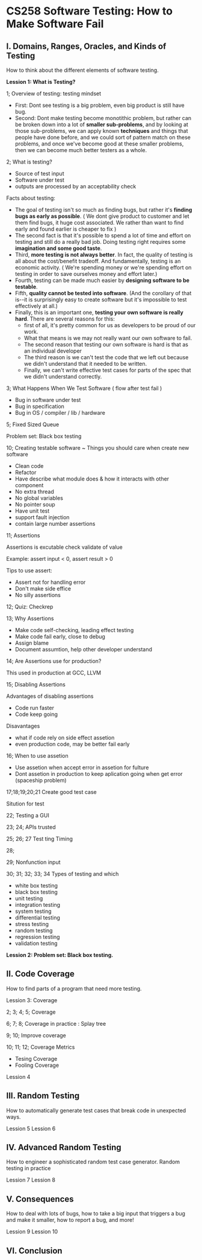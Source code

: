 # CS258 Software Testing: How to Make Software Fail

## I. Domains, Ranges, Oracles, and Kinds of Testing

How to think about the different elements of software testing.

**Lession 1: What is Testing?**

1; Overview of testing: testing mindset

- First: Dont see testing is a big problem, even big product is still have bug.
- Second: Dont make testing become monotithic problem, but rather can be broken down into a lot of **smaller sub-problems**, and by looking at those sub-problems, we can apply known **techniques** and things that people have done before, and we could sort of pattern match on these problems, and once we've become good at these smaller problems, then we can become much better testers as a whole.

2; What is testing?

- Source of test input
- Software under test
- outputs are processed by an acceptability check

Facts about testing:

- The goal of testing isn't so much as finding bugs, but rather it's **finding bugs as early as possible**. ( We dont give product to customer and let them find bugs, it huge cost associated. We rather than want to find early and found earlier is cheaper to fix )
- The second fact is that it's possible to spend a lot of time and effort on testing and still do a really bad job. Doing testing right requires some **imagination and some good taste**.
- Third, **more testing is not always better**. In fact, the quality of testing is all about the cost/benefit tradeoff. And fundamentally, testing is an economic activity. ( We're spending money or we're spending effort on testing in order to save ourselves money and effort later.)
- Fourth, testing can be made much easier by **designing software to be testable**.
- Fifth, **quality cannot be tested into software**. (And the corollary of that is--it is surprisingly easy to create software but it's impossible to test effectively at all.)
- Finally, this is an important one, **testing your own software is really hard**. There are several reasons for this:
  - first of all, it's pretty common for us as developers to be proud of our work.
  - What that means is we may not really want our own software to fail.
  - The second reason that testing our own software is hard is that as an individual developer
  - The third reason is we can't test the code that we left out because we didn't understand that it needed to be written.
  - Finally, we can't write effective test cases for parts of the spec that we didn't understand correctly.

3; What Happens When We Test Software ( flow after test fail )

- Bug in software under test
- Bug in specification
- Bug in OS / compiler / lib / hardware

5; Fixed Sized Queue

Problem set: Black box testing

10; Creating testable software ~ Things you should care when create new software

- Clean code
- Refactor
- Have describe what module does & how it interacts with other component
- No extra thread
- No global variables
- No pointer soup
- Have unit test
- support fault injection
- contain large number assertions

11; Assertions

Assertions is excutable check validate of value

Example: assert input < 0, assert result > 0

Tips to use assert:

- Assert not for handling error
- Don't make side effice
- No silly assertions

12; Quiz: Checkrep

13; Why Assertions

- Make code self-checking, leading effect testing
- Make code fail early, close to debug
- Assign blame
- Document assumtion, help other developer understand

14; Are Assertions use for production?

This used in production at GCC, LLVM

15; Disabling Assertions

Advantages of disabling assertions

- Code run faster
- Code keep going

Disavantages

- what if code rely on side effect assetion
- even production code, may be better fail early

16; When to use assetion

- Use assetion when accept error in assetion for fulture
- Dont assetion in production to keep aplication going when get error (spaceship problem)

17;18;19;20;21 Create good test case

Sitution for test

22; Testing a GUI

23; 24; APIs trusted

25; 26; 27 Test ting Timing

28;

29; Nonfunction input

30; 31; 32; 33; 34 Types of testing and which

- white box testing
- black box testing
- unit testing
- integration testing
- system testing
- differential testing
- stress testing
- random testing
- regression testing
- validation testing

**Lession 2: Problem set: Black box testing.**

## II. Code Coverage

How to find parts of a program that need more testing.

Lession 3: Coverage

2; 3; 4; 5; Coverage

6; 7; 8; Coverage in practice : Splay tree

9; 10; Improve coverage

10; 11; 12; Coverage Metrics

- Tesing Coverage
- Fooling Coverage


Lession 4

## III. Random Testing

How to automatically generate test cases that break code in unexpected ways.

Lession 5
Lession 6

## IV. Advanced Random Testing

How to engineer a sophisticated random test case generator. Random testing in practice

Lession 7
Lession 8

## V. Consequences

How to deal with lots of bugs, how to take a big input that triggers a bug and make it smaller, how to report a bug, and more!

Lession 9
Lession 10

## VI. Conclusion
